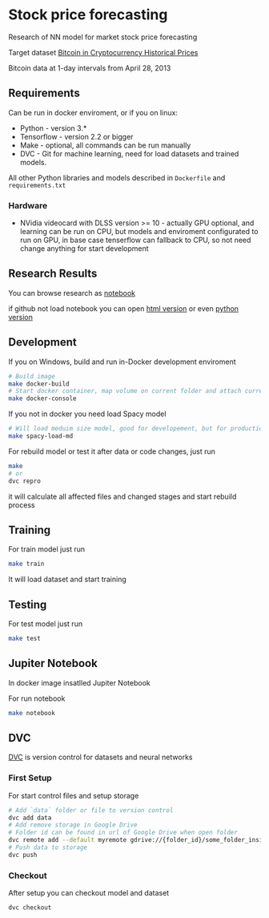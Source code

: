 # Stock price forecasting

Research of NN model for market stock price forecasting

Target dataset [Bitcoin in Cryptocurrency Historical Prices](https://www.kaggle.com/sudalairajkumar/cryptocurrencypricehistory?select=coin_Bitcoin.csv)

Bitcoin data at 1-day intervals from April 28, 2013

## Requirements

Can be run in docker enviroment, or if you on linux:

* Python - version 3.*
* Tensorflow - version 2.2 or bigger
* Make - optional, all commands can be run manually
* DVC - Git for machine learning, need for load datasets and trained models.

All other Python libraries and models described in `Dockerfile` and `requirements.txt`

### Hardware

* NVidia videocard with DLSS version >= 10 - actually GPU optional,
    and learning can be run on CPU,
    but models and enviroment configurated to run on GPU,
    in base case tenserflow can fallback to CPU,
    so not need change anything for start development

## Research Results

You can browse research as [notebook](https://github.com/LeoVS09/stock-price-forecasting/blob/master/analyse.ipynb)

if github not load notebook you can open [html version](https://leovs09.github.io/stock-price-forecasting)
or even [python version](https://github.com/LeoVS09/stock-price-forecasting/blob/master/results/anayse.py)

## Development

If you on Windows, build and run in-Docker development enviroment

```bash
# Build image
make docker-build
# Start docker container, map volume on current folder and attach current console
make docker-console
```

If you not in docker you need load Spacy model

```bash
# Will load meduim size model, good for developement, but for production better load lardger
make spacy-load-md
```

For rebuild model or test it after data or code changes, just run

```bash
make
# or
dvc repro
```

it will calculate all affected files and changed stages and start rebuild process

## Training

For train model just run

```bash
make train
```

It will load dataset and start training

## Testing

For test model just run

```bash
make test
```

## Jupiter Notebook

In docker image insatlled Jupiter Notebook

For run notebook

```bash
make notebook
```

## DVC

[DVC](https://dvc.org/) is  version control for datasets and neural networks

### First Setup

For start control files and setup storage

```bash
# Add `data` folder or file to version control
dvc add data
# Add remove storage in Google Drive
# Folder id can be found in url of Google Drive when open folder
dvc remote add --default myremote gdrive://{folder_id}/some_folder_inside
# Push data to storage
dvc push
```

### Checkout

After setup you can checkout model and dataset

```bash
dvc checkout 
```
